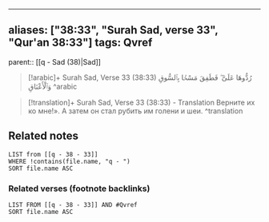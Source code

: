 
---
aliases: ["38:33", "Surah Sad, verse 33", "Qur'an 38:33"]
tags: Qvref
---

parent:: [[q - Sad (38)|Sad]]

> [!arabic]+ Surah Sad, Verse 33 (38:33)
> <span class="quran-arabic">رُدُّوهَا عَلَىَّ ۖ فَطَفِقَ مَسْحًۢا بِٱلسُّوقِ وَٱلْأَعْنَاقِ</span>
^arabic

> [!translation]+ Surah Sad, Verse 33 (38:33) - Translation
> Верните их ко мне!». А затем он стал рубить им голени и шеи.
^translation



## Related notes
```dataview
LIST from [[q - 38 - 33]]
WHERE !contains(file.name, "q - ")
SORT file.name ASC
```

### Related verses (footnote backlinks)
```dataview
LIST FROM [[q - 38 - 33]] AND #Qvref
SORT file.name ASC
```

